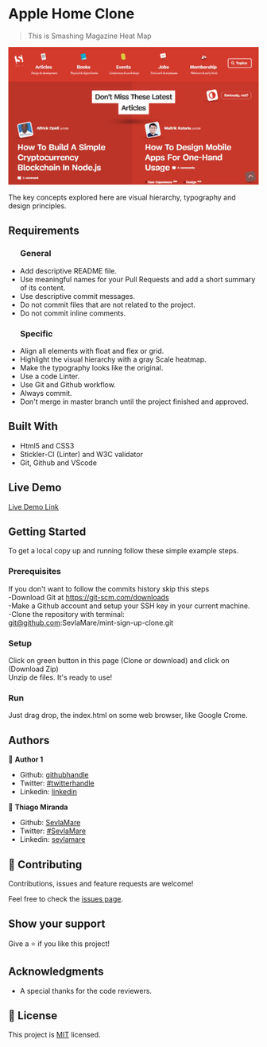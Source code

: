 # Apple Home Clone

> This is Smashing Magazine Heat Map

![screenshot](./images/screenshot.png)

The key concepts explored here are visual hierarchy, typography and design principles.

## Requirements

<ul>
  <h3>General</h3>
  <li>Add descriptive README file.</li>
  <li>Use meaningful names for your Pull Requests and add a short summary of its content.</li>
  <li>Use descriptive commit messages.</li>
  <li>Do not commit files that are not related to the project.</li>
  <li>Do not commit inline comments.</li>
</ul>

<ul>
  <h3>Specific</h3>
  <li>Align all elements with float and flex or grid.</li>
  <li>Highlight the visual hierarchy with a gray Scale heatmap.</li>
  <li>Make the typography looks like the original.</li>
  <li>Use a code Linter.</li>
  <li>Use Git and Github workflow.</li>
  <li>Always commit.</li>
  <li>Don't merge in master branch until the project finished and approved.</li>
</ul>

## Built With

- Html5 and CSS3 <br>
- Stickler-CI (Linter) and W3C validator <br>
- Git, Github and VScode <br>

## Live Demo

[Live Demo Link](https://sevlamare.github.io/smashing-magazine-map/)


## Getting Started

To get a local copy up and running follow these simple example steps.

### Prerequisites

If you don't want to follow the commits history skip this steps<br>
-Download Git at https://git-scm.com/downloads<br>
-Make a Github account and setup your SSH key in your current machine.<br>
-Clone the repository with terminal:<br>
git@github.com:SevlaMare/mint-sign-up-clone.git

### Setup

Click on green button in this page (Clone or download) and click on (Download Zip)<br>
Unzip de files. It's ready to use!

### Run

Just drag drop, the index.html on some web browser, like Google Crome.


## Authors

👤 **Author 1**

- Github: [githubhandle](https://github.com/paulgureghian)
- Twitter: [#twitterhandle](https://twitter.com/paulgureghian)
- Linkedin: [linkedin](https://www.linkedin.com/in/paulgureghian/)

👤 **Thiago Miranda**

- Github: [SevlaMare](https://github.com/SevlaMare)
- Twitter: [#SevlaMare](https://twitter.com/SevlaMare)
- Linkedin: [sevlamare](https://www.linkedin.com/in/sevlamare)

## 🤝 Contributing

Contributions, issues and feature requests are welcome!

Feel free to check the [issues page](issues/).

## Show your support

Give a ⭐️ if you like this project!

## Acknowledgments

- A special thanks for the code reviewers.

## 📝 License

This project is [MIT](lic.url) licensed.